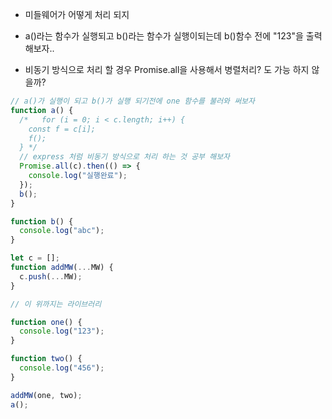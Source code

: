 - 미들웨어가 어떻게 처리 되지

- a()라는 함수가 실행되고 b()라는 함수가 실행이되는데 b()함수 전에 "123"을 출력해보자..

- 비동기 방식으로 처리 할 경우 Promise.all을 사용해서 병렬처리? 도 가능 하지 않을까?

```jsx
// a()가 실행이 되고 b()가 실행 되기전에 one 함수를 불러와 써보자
function a() {
  /*   for (i = 0; i < c.length; i++) {
    const f = c[i];
    f();
  } */
  // express 처럼 비동기 방식으로 처리 하는 것 공부 해보자
  Promise.all(c).then(() => {
    console.log("실행완료");
  });
  b();
}

function b() {
  console.log("abc");
}

let c = [];
function addMW(...MW) {
  c.push(...MW);
}

// 이 위까지는 라이브러리

function one() {
  console.log("123");
}

function two() {
  console.log("456");
}

addMW(one, two);
a();
```
